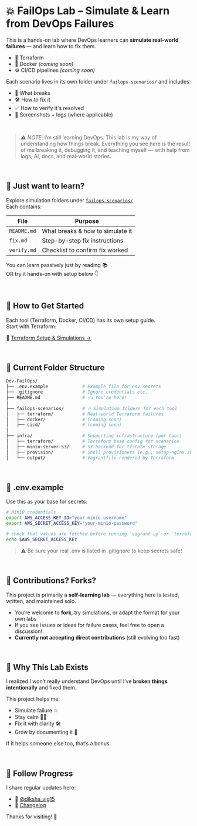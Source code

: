 # 💥 FailOps Lab – Simulate & Learn from DevOps Failures

This is a hands-on lab where DevOps learners can **simulate real-world failures** — and learn how to fix them.

- 🧱 Terraform
- 🐳 Docker *(coming soon)*
- ⚙️ CI/CD pipelines *(coming soon)*

Each scenario lives in its own folder under `failops-scenarios/` and includes:
- 📄 What breaks
- 🛠 How to fix it
- ✅ How to verify it's resolved
- 📸 Screenshots + logs (where applicable)

<br>

> *⚠️ NOTE*: I’m still learning DevOps. This lab is my way of understanding how things break.
> Everything you see here is the result of me breaking it, debugging it, and teaching myself — with help from logs, AI, docs, and real-world stories.

<br>

## 👀 Just want to learn? 

Explore simulation folders under [`failops-scenarios/`](./failops-scenarios/)  
Each contains:

| File         | Purpose                      |
|--------------|------------------------------|
| `README.md`  | What breaks & how to simulate it |
| `fix.md`     | Step-by-step fix instructions |
| `verify.md`  | Checklist to confirm fix worked |

You can learn passively just by reading 📚  
OR try it hands-on with setup below 👇

<br>

## 🔧 How to Get Started

Each tool (Terraform, Docker, CI/CD) has its own setup guide.  
Start with Terraform:

📘 [Terraform Setup & Simulations →](./failops-scenarios/terraform/README.md)

<br>

## 🧱 Current Folder Structure
```bash
Dev-FailOps/
├── .env.example             # Example file for env secrets
├── .gitignore               # Ignore credentials etc.
├── README.md                # 👈 You're here!
│
├── failops-scenarios/       # 🔥 Simulation folders for each tool
│   ├── terraform/           # Real-world Terraform failures
│   ├── docker/              # (coming soon)
│   ├── cicd/                # (coming soon)
│
├── infra/                   # Supporting infrastructure (per tool)
│   ├── terraform/           # Terraform base config for scenarios
│   ├── minio-server-S3/     # S3 backend for tfstate storage
│   ├── provision/           # Shell provisioners (e.g., setup-nginx.sh)
│   └── output/              # Vagrantfile rendered by Terraform
```
<br>

## 🔐 .env.example
Use this as your base for secrets:

```bash
# MinIO credentials
export AWS_ACCESS_KEY_ID="your-minio-username"
export AWS_SECRET_ACCESS_KEY="your-minio-password"
```

```bash
# check that values are fetched before running `vagrant up` or `terraform init`
echo $AWS_SECRET_ACCESS_KEY 
```
> ⚠️ Be sure your real .env is listed in .gitignore to keep secrets safe!

<br>

## 🔨 Contributions? Forks?

This project is primarily a **self-learning lab** — everything here is tested, written, and maintained solo.

* You’re welcome to **fork**, try simulations, or adapt the format for your own labs
* If you see issues or ideas for failure cases, feel free to open a discussion!
* **Currently not accepting direct contributions** (still evolving too fast)

<br>

## 🧠 Why This Lab Exists

I realized I won’t really understand DevOps until I’ve **broken things intentionally** and fixed them.

This project helps me:

* Simulate failure 💥
* Stay calm 🧘‍♀️
* Fix it with clarity 🛠
* Grow by documenting it 📖

If it helps someone else too, that’s a bonus.

<br>

## 💬 Follow Progress

I share regular updates here:
* 💬 [@diksha_vig15](https://x.com/diksha_vig15)
* 📜 [Changelog](./CHANGELOG.md)

Thanks for visiting! 👋

